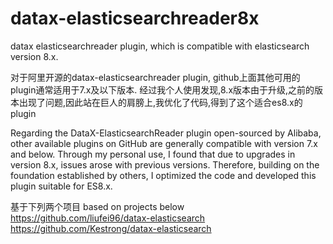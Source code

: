 # datax-elasticsearchreader8x
datax elasticsearchreader plugin, which is compatible with elasticsearch version 8.x.


对于阿里开源的datax-elasticsearchreader plugin, github上面其他可用的plugin通常适用于7.x及以下版本.
经过我个人使用发现,8.x版本由于升级,之前的版本出现了问题,因此站在巨人的肩膀上,我优化了代码,得到了这个适合es8.x的plugin


Regarding the DataX-ElasticsearchReader plugin open-sourced by Alibaba, other available plugins on GitHub are generally compatible with version 7.x and below. Through my personal use, I found that due to upgrades in version 8.x, issues arose with previous versions. Therefore, building on the foundation established by others, I optimized the code and developed this plugin suitable for ES8.x.

基于下列两个项目
based on projects below
https://github.com/liufei96/datax-elasticsearch
https://github.com/Kestrong/datax-elasticsearch